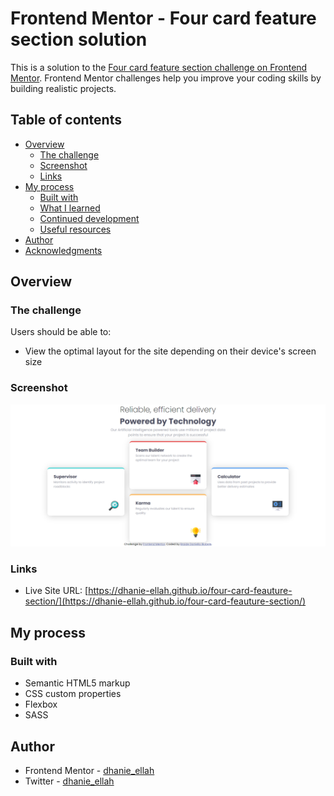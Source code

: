 # Frontend Mentor - Four card feature section solution

This is a solution to the [Four card feature section challenge on Frontend Mentor](https://www.frontendmentor.io/challenges/four-card-feature-section-weK1eFYK). Frontend Mentor challenges help you improve your coding skills by building realistic projects. 

## Table of contents

- [Overview](#overview)
  - [The challenge](#the-challenge)
  - [Screenshot](#screenshot)
  - [Links](#links)
- [My process](#my-process)
  - [Built with](#built-with)
  - [What I learned](#what-i-learned)
  - [Continued development](#continued-development)
  - [Useful resources](#useful-resources)
- [Author](#author)
- [Acknowledgments](#acknowledgments)

## Overview

### The challenge

Users should be able to:

- View the optimal layout for the site depending on their device's screen size

### Screenshot

![](./images/Screenshot%20(8).png)

### Links

- Live Site URL: [https://dhanie-ellah.github.io/four-card-feauture-section/](https://dhanie-ellah.github.io/four-card-feauture-section/)

## My process

### Built with

- Semantic HTML5 markup
- CSS custom properties
- Flexbox
- SASS

## Author

- Frontend Mentor - [dhanie_ellah](https://www.frontendmentor.io/profile/dhanie_ellah)
- Twitter - [dhanie_ellah](https://www.twitter.com/dhanie_ellah)
